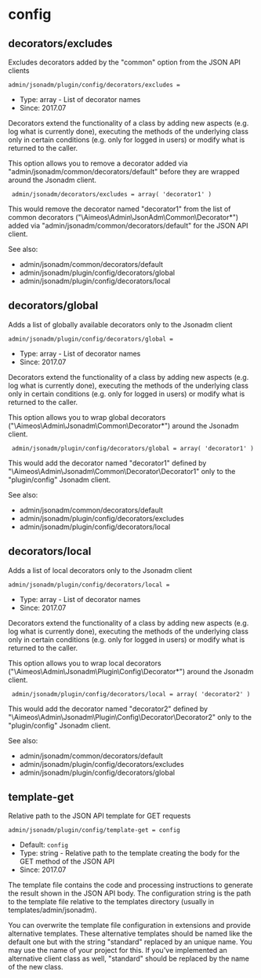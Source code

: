 
# config
## decorators/excludes

Excludes decorators added by the "common" option from the JSON API clients

```
admin/jsonadm/plugin/config/decorators/excludes = 
```

* Type: array - List of decorator names
* Since: 2017.07

Decorators extend the functionality of a class by adding new aspects
(e.g. log what is currently done), executing the methods of the underlying
class only in certain conditions (e.g. only for logged in users) or
modify what is returned to the caller.

This option allows you to remove a decorator added via
"admin/jsonadm/common/decorators/default" before they are wrapped
around the Jsonadm client.

```
 admin/jsonadm/decorators/excludes = array( 'decorator1' )
```

This would remove the decorator named "decorator1" from the list of
common decorators ("\Aimeos\Admin\JsonAdm\Common\Decorator\*") added via
"admin/jsonadm/common/decorators/default" for the JSON API client.

See also:

* admin/jsonadm/common/decorators/default
* admin/jsonadm/plugin/config/decorators/global
* admin/jsonadm/plugin/config/decorators/local

## decorators/global

Adds a list of globally available decorators only to the Jsonadm client

```
admin/jsonadm/plugin/config/decorators/global = 
```

* Type: array - List of decorator names
* Since: 2017.07

Decorators extend the functionality of a class by adding new aspects
(e.g. log what is currently done), executing the methods of the underlying
class only in certain conditions (e.g. only for logged in users) or
modify what is returned to the caller.

This option allows you to wrap global decorators
("\Aimeos\Admin\Jsonadm\Common\Decorator\*") around the Jsonadm
client.

```
 admin/jsonadm/plugin/config/decorators/global = array( 'decorator1' )
```

This would add the decorator named "decorator1" defined by
"\Aimeos\Admin\Jsonadm\Common\Decorator\Decorator1" only to the
"plugin/config" Jsonadm client.

See also:

* admin/jsonadm/common/decorators/default
* admin/jsonadm/plugin/config/decorators/excludes
* admin/jsonadm/plugin/config/decorators/local

## decorators/local

Adds a list of local decorators only to the Jsonadm client

```
admin/jsonadm/plugin/config/decorators/local = 
```

* Type: array - List of decorator names
* Since: 2017.07

Decorators extend the functionality of a class by adding new aspects
(e.g. log what is currently done), executing the methods of the underlying
class only in certain conditions (e.g. only for logged in users) or
modify what is returned to the caller.

This option allows you to wrap local decorators
("\Aimeos\Admin\Jsonadm\Plugin\Config\Decorator\*") around the Jsonadm
client.

```
 admin/jsonadm/plugin/config/decorators/local = array( 'decorator2' )
```

This would add the decorator named "decorator2" defined by
"\Aimeos\Admin\Jsonadm\Plugin\Config\Decorator\Decorator2" only to the
"plugin/config" Jsonadm client.

See also:

* admin/jsonadm/common/decorators/default
* admin/jsonadm/plugin/config/decorators/excludes
* admin/jsonadm/plugin/config/decorators/global

## template-get

Relative path to the JSON API template for GET requests

```
admin/jsonadm/plugin/config/template-get = config
```

* Default: `config`
* Type: string - Relative path to the template creating the body for the GET method of the JSON API
* Since: 2017.07

The template file contains the code and processing instructions
to generate the result shown in the JSON API body. The
configuration string is the path to the template file relative
to the templates directory (usually in templates/admin/jsonadm).

You can overwrite the template file configuration in extensions and
provide alternative templates. These alternative templates should be
named like the default one but with the string "standard" replaced by
an unique name. You may use the name of your project for this. If
you've implemented an alternative client class as well, "standard"
should be replaced by the name of the new class.
